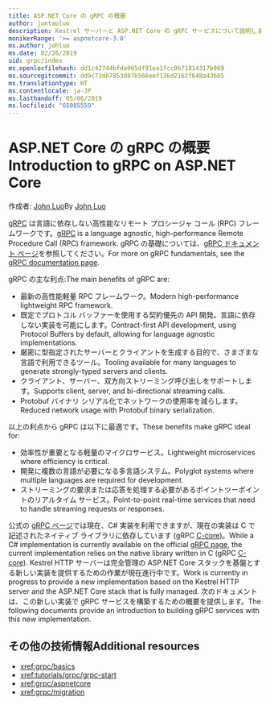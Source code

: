 ```yaml
---
title: ASP.NET Core の gRPC の概要
author: juntaoluo
description: Kestrel サーバーと ASP.NET Core の gRPC サービスについて説明します。
monikerRange: '>= aspnetcore-3.0'
ms.author: johluo
ms.date: 02/26/2019
uid: grpc/index
ms.openlocfilehash: dd1c42744bfda965df91ea1fcc0b71814317b969
ms.sourcegitcommit: dd9c73db7853d87b566eef136d2162f648a43b85
ms.translationtype: HT
ms.contentlocale: ja-JP
ms.lasthandoff: 05/06/2019
ms.locfileid: "65085559"
---
```

# <a name="introduction-to-grpc-on-aspnet-core"></a><span data-ttu-id="4043d-103">ASP.NET Core の gRPC の概要</span><span class="sxs-lookup"><span data-stu-id="4043d-103">Introduction to gRPC on ASP.NET Core</span></span>

<span data-ttu-id="4043d-104">作成者: [John Luo](https://github.com/juntaoluo)</span><span class="sxs-lookup"><span data-stu-id="4043d-104">By [John Luo](https://github.com/juntaoluo)</span></span>

<span data-ttu-id="4043d-105">[gRPC](https://grpc.io/docs/guides/) は言語に依存しない高性能なリモート プロシージャ コール (RPC) フレームワークです。</span><span class="sxs-lookup"><span data-stu-id="4043d-105">[gRPC](https://grpc.io/docs/guides/) is a language agnostic, high-performance Remote Procedure Call (RPC) framework.</span></span> <span data-ttu-id="4043d-106">gRPC の基礎については、[gRPC ドキュメント ページ](https://grpc.io/docs/)を参照してください。</span><span class="sxs-lookup"><span data-stu-id="4043d-106">For more on gRPC fundamentals, see the [gRPC documentation page](https://grpc.io/docs/).</span></span>

<span data-ttu-id="4043d-107">gRPC の主な利点:</span><span class="sxs-lookup"><span data-stu-id="4043d-107">The main benefits of gRPC are:</span></span>
* <span data-ttu-id="4043d-108">最新の高性能軽量 RPC フレームワーク。</span><span class="sxs-lookup"><span data-stu-id="4043d-108">Modern high-performance lightweight RPC framework.</span></span>
* <span data-ttu-id="4043d-109">既定でプロトコル バッファーを使用する契約優先の API 開発。言語に依存しない実装を可能にします。</span><span class="sxs-lookup"><span data-stu-id="4043d-109">Contract-first API development, using Protocol Buffers by default, allowing for language agnostic implementations.</span></span>
* <span data-ttu-id="4043d-110">厳密に型指定されたサーバーとクライアントを生成する目的で、さまざまな言語で利用できるツール。</span><span class="sxs-lookup"><span data-stu-id="4043d-110">Tooling available for many languages to generate strongly-typed servers and clients.</span></span>
* <span data-ttu-id="4043d-111">クライアント、サーバー、双方向ストリーミング呼び出しをサポートします。</span><span class="sxs-lookup"><span data-stu-id="4043d-111">Supports client, server, and bi-directional streaming calls.</span></span>
* <span data-ttu-id="4043d-112">Protobuf バイナリ シリアル化でネットワークの使用率を減らします。</span><span class="sxs-lookup"><span data-stu-id="4043d-112">Reduced network usage with Protobuf binary serialization.</span></span>

<span data-ttu-id="4043d-113">以上の利点から gRPC は以下に最適です。</span><span class="sxs-lookup"><span data-stu-id="4043d-113">These benefits make gRPC ideal for:</span></span>
* <span data-ttu-id="4043d-114">効率性が重要となる軽量のマイクロサービス。</span><span class="sxs-lookup"><span data-stu-id="4043d-114">Lightweight microservices where efficiency is critical.</span></span>
* <span data-ttu-id="4043d-115">開発に複数の言語が必要になる多言語システム。</span><span class="sxs-lookup"><span data-stu-id="4043d-115">Polyglot systems where multiple languages are required for development.</span></span>
* <span data-ttu-id="4043d-116">ストリーミングの要求または応答を処理する必要があるポイントツーポイントのリアルタイム サービス。</span><span class="sxs-lookup"><span data-stu-id="4043d-116">Point-to-point real-time services that need to handle streaming requests or responses.</span></span>

<span data-ttu-id="4043d-117">公式の [gRPC ページ](https://grpc.io/docs/quickstart/csharp.html)では現在、C# 実装を利用できますが、現在の実装は C で記述されたネイティブ ライブラリに依存しています (gRPC [C-core](https://grpc.io/blog/grpc-stacks))。</span><span class="sxs-lookup"><span data-stu-id="4043d-117">While a C# implementation is currently available on the official [gRPC page](https://grpc.io/docs/quickstart/csharp.html), the current implementation relies on the native library written in C (gRPC [C-core](https://grpc.io/blog/grpc-stacks)).</span></span> <span data-ttu-id="4043d-118">Kestrel HTTP サーバーは完全管理の ASP.NET Core スタックを基盤とする新しい実装を提供するための作業が現在進行中です。</span><span class="sxs-lookup"><span data-stu-id="4043d-118">Work is currently in progress to provide a new implementation based on the Kestrel HTTP server and the ASP.NET Core stack that is fully managed.</span></span> <span data-ttu-id="4043d-119">次のドキュメントは、この新しい実装で gRPC サービスを構築するための概要を提供します。</span><span class="sxs-lookup"><span data-stu-id="4043d-119">The following documents provide an introduction to building gRPC services with this new implementation.</span></span>

## <a name="additional-resources"></a><span data-ttu-id="4043d-120">その他の技術情報</span><span class="sxs-lookup"><span data-stu-id="4043d-120">Additional resources</span></span>

* <xref:grpc/basics>
* <xref:tutorials/grpc/grpc-start>
* <xref:grpc/aspnetcore>
* <xref:grpc/migration>